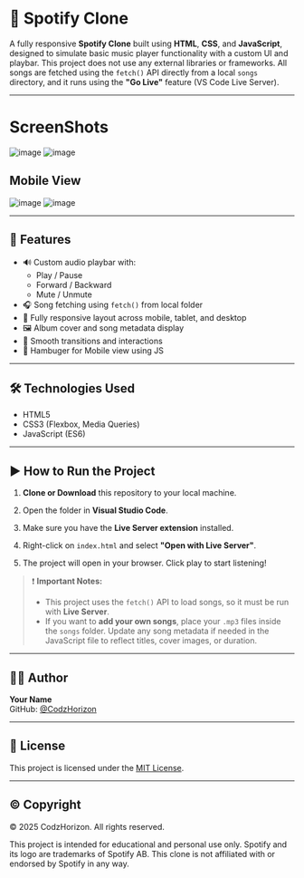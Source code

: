 # 🎵 Spotify Clone

A fully responsive **Spotify Clone** built using **HTML**, **CSS**, and **JavaScript**, designed to simulate basic music player functionality with a custom UI and playbar. This project does not use any external libraries or frameworks. All songs are fetched using the `fetch()` API directly from a local `songs` directory, and it runs using the **"Go Live"** feature (VS Code Live Server).

---

# ScreenShots 

![image](https://github.com/user-attachments/assets/2635284c-1e04-41db-8af4-4855e5f26d8a) ![image](https://github.com/user-attachments/assets/d526cc94-8f11-4a0e-b59c-843fc4dfdc77)

## Mobile View

![image](https://github.com/user-attachments/assets/c5c04370-e5eb-4ef0-b10f-26f866410d72) ![image](https://github.com/user-attachments/assets/feb00992-6012-48a9-afc1-059216b7490e)

---
## 🚀 Features

- 🔊 Custom audio playbar with:
  - Play / Pause
  - Forward / Backward
  - Mute / Unmute
- 🎧 Song fetching using `fetch()` from local folder
- 📱 Fully responsive layout across mobile, tablet, and desktop
- 🖼️ Album cover and song metadata display
- 🔄 Smooth transitions and interactions
- 🍔 Hambuger for Mobile view using JS

---

## 🛠️ Technologies Used

- HTML5  
- CSS3 (Flexbox, Media Queries)  
- JavaScript (ES6)

---

## ▶️ How to Run the Project

1. **Clone or Download** this repository to your local machine.

2. Open the folder in **Visual Studio Code**.

3. Make sure you have the **Live Server extension** installed.

4. Right-click on `index.html` and select **"Open with Live Server"**.

5. The project will open in your browser. Click play to start listening!

> ❗ **Important Notes:**
> - This project uses the `fetch()` API to load songs, so it must be run with **Live Server**.
> - If you want to **add your own songs**, place your `.mp3` files inside the `songs` folder. Update any song metadata if needed in the JavaScript file to reflect titles, cover images, or duration.

---

## 👨‍💻 Author

**Your Name**  
GitHub: [@CodzHorizon](https://github.com/CodzHorizon)

---

## 📜 License

This project is licensed under the [MIT License](LICENSE).

---

## ©️ Copyright

© 2025 CodzHorizon. All rights reserved.

This project is intended for educational and personal use only. Spotify and its logo are trademarks of Spotify AB. This clone is not affiliated with or endorsed by Spotify in any way.
